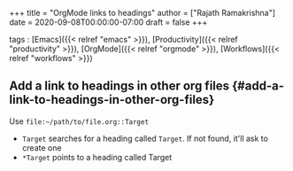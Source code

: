 +++
title = "OrgMode links to headings"
author = ["Rajath Ramakrishna"]
date = 2020-09-08T00:00:00-07:00
draft = false
+++

tags
: [Emacs]({{< relref "emacs" >}}), [Productivity]({{< relref "productivity" >}}), [OrgMode]({{< relref "orgmode" >}}),  [Workflows]({{< relref "workflows" >}})


## Add a link to headings in other org files {#add-a-link-to-headings-in-other-org-files}

Use `file:~/path/to/file.org::Target`

-   `Target` searches for a heading called `Target`. If not found, it'll ask to create one
-   `*Target` points to a heading called Target
